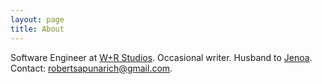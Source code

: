 ```yaml
---
layout: page
title: About
---
```


Software Engineer at [W+R Studios](http://wrstudios.com). Occasional writer. Husband to [Jenoa](http://www.jenoasaplin.com/). Contact: [robertsapunarich@gmail.com](mailto:robertsapunarich@gmail.com).